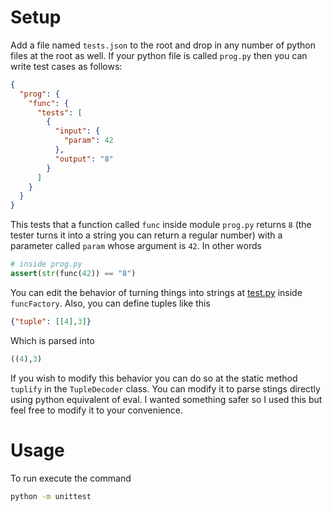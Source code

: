 # Setup
Add a file named `tests.json` to the root and drop in any number of python files at the root as well. If your python file is called `prog.py` then you can write test cases as follows:
```json
{
  "prog": {
    "func": {
      "tests": [
        {
          "input": {
            "param": 42
          },
          "output": "8"
        }
      ]
    }
  }
}
```

This tests that a function called `func` inside module `prog.py` returns `8` (the tester turns it into a string you can return a regular number) with a parameter called `param` whose argument is `42`. In other words
```py
# inside prog.py
assert(str(func(42)) == "8")
```

You can edit the behavior of turning things into strings at [test.py](./test.py) inside `funcFactory`. Also, you can define tuples like this
```json
{"tuple": [[4],3]}
```
Which is parsed into
```py
((4),3)
```
If you wish to modify this behavior you can do so at the static method `tuplify` in the `TupleDecoder` class. You can modify it to parse stings directly using python equivalent of eval. I wanted something safer so I used this but feel free to modify it to your convenience.

# Usage
To run execute the command
```sh
python -m unittest
```
